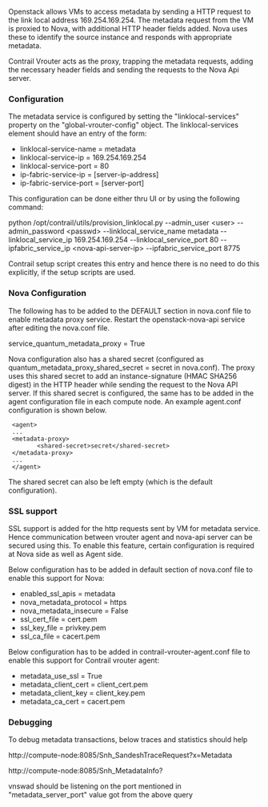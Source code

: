 Openstack allows VMs to access metadata by sending a HTTP request to the link local address 169.254.169.254. The metadata request from the VM is proxied to Nova, with additional HTTP header fields added. Nova uses these to identify the source instance and responds with appropriate metadata.

Contrail Vrouter acts as the proxy, trapping the metadata requests, adding the necessary header fields and sending the requests to the Nova Api server.

### Configuration
The metadata service is configured by setting the "linklocal-services" property on the "global-vrouter-config" object. The linklocal-services element should have an entry of the form:
 - linklocal-service-name = metadata
 - linklocal-service-ip = 169.254.169.254
 - linklocal-service-port = 80
 - ip-fabric-service-ip = [server-ip-address]
 - ip-fabric-service-port = [server-port]

This configuration can be done either thru UI or by using the following command:

python /opt/contrail/utils/provision_linklocal.py --admin_user \<user\> --admin_password \<passwd\> 
--linklocal_service_name metadata --linklocal_service_ip 169.254.169.254 --linklocal_service_port 80 
--ipfabric_service_ip \<nova-api-server-ip\> --ipfabric_service_port 8775

Contrail setup script creates this entry and hence there is no need to do this explicitly, if the setup scripts are used.

### Nova Configuration
The following has to be added to the DEFAULT section in nova.conf file to enable metadata proxy service. Restart the openstack-nova-api service after editing the nova.conf file.

service_quantum_metadata_proxy = True

Nova configuration also has a shared secret (configured as quantum_metadata_proxy_shared_secret = secret in nova.conf). The proxy uses this shared secret to add an instance-signature (HMAC SHA256 digest) in the HTTP header while sending the request to the Nova API server. If this shared secret is configured, the same has to be added in the agent configuration file in each compute node. An example agent.conf configuration is shown below. 

     <agent>
     ...
     <metadata-proxy>
            <shared-secret>secret</shared-secret>
     </metadata-proxy>
     ...
     </agent>

The shared secret can also be left empty (which is the default configuration).

### SSL support
SSL support is added for the http requests sent by VM for metadata service. Hence communication between vrouter agent and nova-api server can be secured using this. To enable this feature, certain configuration is required at Nova side as well as Agent side. 

Below configuration has to be added in default section of nova.conf file to enable this support for Nova:

- enabled_ssl_apis = metadata
- nova_metadata_protocol = https
- nova_metadata_insecure = False
- ssl_cert_file = cert.pem
- ssl_key_file  = privkey.pem
- ssl_ca_file   = cacert.pem

Below configuration has to be added in contrail-vrouter-agent.conf file to enable this support for Contrail vrouter agent:

- metadata_use_ssl = True
- metadata_client_cert = client_cert.pem
- metadata_client_key = client_key.pem
- metadata_ca_cert = cacert.pem

### Debugging 
To debug metadata transactions, below traces and statistics should help 

 http://compute-node:8085/Snh_SandeshTraceRequest?x=Metadata

 http://compute-node:8085/Snh_MetadataInfo?

vnswad should be listening on the port mentioned in "metadata_server_port" value got from the above query
 